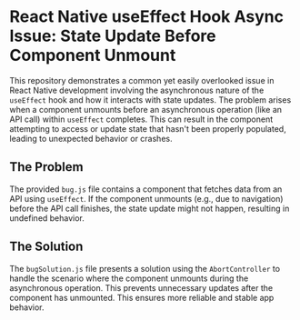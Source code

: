 # React Native useEffect Hook Async Issue: State Update Before Component Unmount

This repository demonstrates a common yet easily overlooked issue in React Native development involving the asynchronous nature of the `useEffect` hook and how it interacts with state updates.  The problem arises when a component unmounts before an asynchronous operation (like an API call) within `useEffect` completes. This can result in the component attempting to access or update state that hasn't been properly populated, leading to unexpected behavior or crashes.

## The Problem

The provided `bug.js` file contains a component that fetches data from an API using `useEffect`.  If the component unmounts (e.g., due to navigation) before the API call finishes, the state update might not happen, resulting in undefined behavior.

## The Solution

The `bugSolution.js` file presents a solution using the `AbortController` to handle the scenario where the component unmounts during the asynchronous operation.  This prevents unnecessary updates after the component has unmounted. This ensures more reliable and stable app behavior.